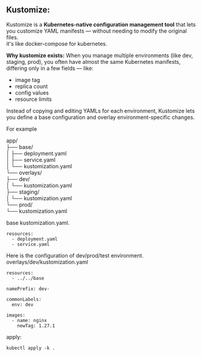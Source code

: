 Kustomize:
-----------
Kustomize is a **Kubernetes-native configuration management tool** that lets you customize YAML manifests — without needing to modify the original files.<br>
it's like docker-compose for kubernetes.<br>

**Why kustomize exists:**
When you manage multiple environments (like dev, staging, prod), you often have almost the same Kubernetes manifests, differing only in a few fields — like:<br>
- image tag
- replica count
- config values
- resource limits

Instead of copying and editing YAMLs for each environment, Kustomize lets you define a base configuration and overlay environment-specific changes.

For example <br>

app/ <br>
├── base/ <br>
│   ├── deployment.yaml <br>
│   ├── service.yaml <br>
│   └── kustomization.yaml <br>
└── overlays/ <br>
    ├── dev/ <br> 
    │   └── kustomization.yaml <br>
    ├── staging/ <br> 
    │   └── kustomization.yaml  <br>
    └── prod/ <br>
        └── kustomization.yaml <br>

base kustomization.yaml. <br>
```
resources:
  - deployment.yaml
  - service.yaml
```

Here is the configuration of dev/prod/test environment.<br>
overlays/dev/kustomization.yaml
```
resources:
  - ../../base

namePrefix: dev-

commonLabels:
  env: dev

images:
  - name: nginx
    newTag: 1.27.1

```
apply:
```
kubectl apply -k .
```
